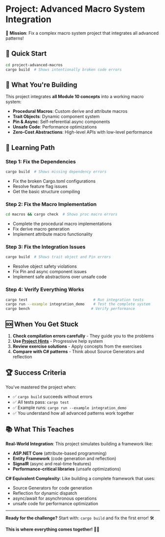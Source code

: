 # Project: Advanced Macro System Integration

🎯 **Mission**: Fix a complex macro system project that integrates all advanced patterns!

## 🚀 Quick Start

```bash
cd project-advanced-macros
cargo build  # Shows intentionally broken code errors
```

## 📝 What You're Building

This project integrates **all Module 10 concepts** into a working macro system:

- **Procedural Macros**: Custom derive and attribute macros
- **Trait Objects**: Dynamic component system 
- **Pin & Async**: Self-referential async components
- **Unsafe Code**: Performance optimizations
- **Zero-Cost Abstractions**: High-level APIs with low-level performance

## 🔧 Learning Path

### **Step 1: Fix the Dependencies**
```bash
cargo build  # Shows missing dependency errors
```
- Fix the broken Cargo.toml configurations
- Resolve feature flag issues
- Get the basic structure compiling

### **Step 2: Fix the Macro Implementation**
```bash
cd macros && cargo check  # Shows proc macro errors
```
- Complete the procedural macro implementations
- Fix derive macro generation
- Implement attribute macro functionality

### **Step 3: Fix the Integration Issues**
```bash
cargo build  # Shows trait object and Pin errors
```
- Resolve object safety violations
- Fix Pin and async component issues
- Implement safe abstractions over unsafe code

### **Step 4: Verify Everything Works**
```bash
cargo test                              # Run integration tests
cargo run --example integration_demo    # Test the complete system
cargo bench                            # Verify performance
```

## 🆘 When You Get Stuck

1. **Check compilation errors carefully** - They guide you to the problems
2. **Use [Project Hints](../exercises/hints/project-level1.md)** - Progressive help system
3. **Review exercise solutions** - Apply concepts from the exercises
4. **Compare with C# patterns** - Think about Source Generators and reflection

## 🏆 Success Criteria

You've mastered the project when:
- ✅ `cargo build` succeeds without errors
- ✅ All tests pass: `cargo test`
- ✅ Example runs: `cargo run --example integration_demo`
- ✅ You understand how all advanced patterns work together

## 📚 What This Teaches

**Real-World Integration**: This project simulates building a framework like:
- **ASP.NET Core** (attribute-based programming)
- **Entity Framework** (code generation and reflection)
- **SignalR** (async and real-time features)
- **Performance-critical libraries** (unsafe optimizations)

**C# Equivalent Complexity**: Like building a complete framework that uses:
- Source Generators for code generation
- Reflection for dynamic dispatch
- async/await for asynchronous operations
- unsafe code for performance optimization

---

**Ready for the challenge?** Start with: `cargo build` and fix the first error! 🛠️

**This is where everything comes together!** 🧙‍♂️